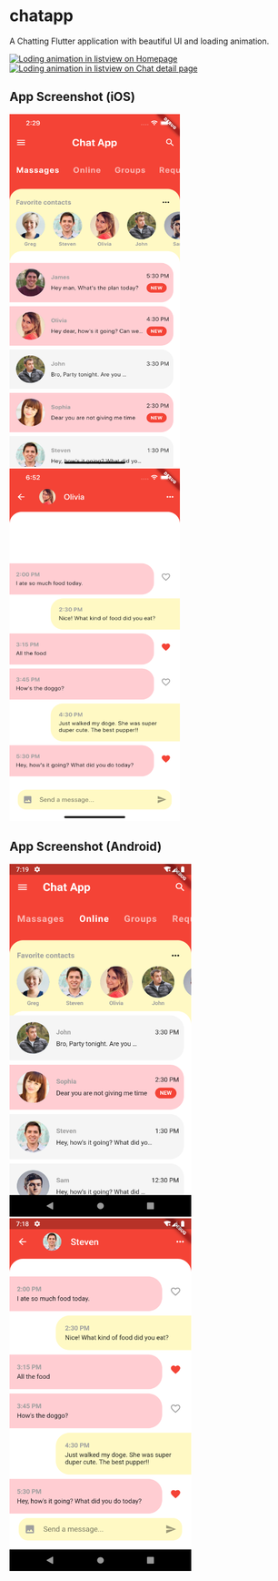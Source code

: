 # chatapp

A Chatting Flutter application with beautiful UI and loading animation.


<a href="https://imgflip.com/gif/41sy3r"><img src="https://i.imgflip.com/41sy3r.gif" title="Loding animation in listview on Homepage"/></a>
<a href="https://imgflip.com/gif/41sylf"><img src="https://i.imgflip.com/41sylf.gif" title="Loding animation in listview on Chat detail page"/></a>


## App Screenshot (iOS)
<p>
  <img src="screenshot/homeiOS.png" width="300" height="620" title="Home page iOS">
  <img src="screenshot/detailChatPageiOS.png" width="300" height="620" title="Chat history with loading animation">
</p>

## App Screenshot (Android)
<p>
  <img src="screenshot/chatHomePageAndroid.png" width="320" height="620" title="Home page android">
  <img src="screenshot/chatDetailPageAndroid.png" width="320" height="620" title="Detail page android">
</p>